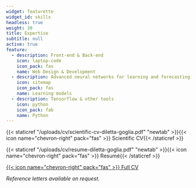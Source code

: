 ```yaml
---
widget: featurette
widget_id: skills
headless: true
weight: 30
title: Expertise
subtitle: null
active: true
feature:
  - description: Front-end & Back-end
    icon: laptop-code
    icon_pack: fas
    name: Web Design & Development
  - description: Advanced neural networks for learning and forecasting
    icon: sitemap
    icon_pack: fas
    name: Learning models
  - description: Tensorflow & other tools
    icon: python
    icon_pack: fab
    name: Python
---
```

{{< staticref "/uploads/cv/scientific-cv-diletta-goglia.pdf" "newtab" >}}{{< icon name="chevron-right" pack="fas" >}} Scientific CV{{< /staticref >}}

{{< staticref "/uploads/cv/resume-diletta-goglia.pdf" "newtab" >}}{{< icon name="chevron-right" pack="fas" >}} Resumé{{< /staticref >}} 

[{{< icon name="chevron-right" pack="fas" >}} Full CV](https://www.notion.so/Diletta-Goglia-Full-CV-7a4ed9d53e4647b5835a4dbe940b868f) 

*Reference letters available on request.*
